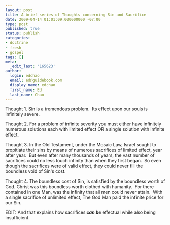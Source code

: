 ```yaml
---
layout: post
title: A brief series of Thoughts concerning Sin and Sacrifice
date: 2009-04-14 01:01:09.000000000 -07:00
type: post
published: true
status: publish
categories:
- doctrine
- fresh
- gospel
tags: []
meta:
  _edit_last: '165623'
author:
  login: edchao
  email: ed@guidebook.com
  display_name: edchao
  first_name: Ed
  last_name: Chao
---
```

<p>Thought 1. Sin is a tremendous problem.  Its effect upon our souls is infinitely severe.</p>
<p>Thought 2. For a problem of infinite severity you must either have infinitely numerous solutions each with limited effect OR a single solution with infinite effect.</p>
<p>Thought 3. In the Old Testament, under the Mosaic Law, Israel sought to propitiate their sins by means of numerous sacrifices of limited effect, year after year.  But even after many thousands of years, the vast number of sacrifices could no less touch infinity than when they first began.  So even though the sacrifices were of valid effect, they could never fill the boundless void of Sin's cost.</p>
<p>Thought 4. The boundless cost of Sin, is satisfied by the boundless worth of God. Christ was this boundless worth clothed with humanity.  For there contained in one Man, was the infinity that all men could never attain.  With a single sacrifice of unlimited effect, The God Man paid the infinite price for our Sin.</p>
<p>EDIT: And that explains how sacrifices<strong> <em>can b</em><em>e </em></strong>effectual while also being insufficient.</p>
